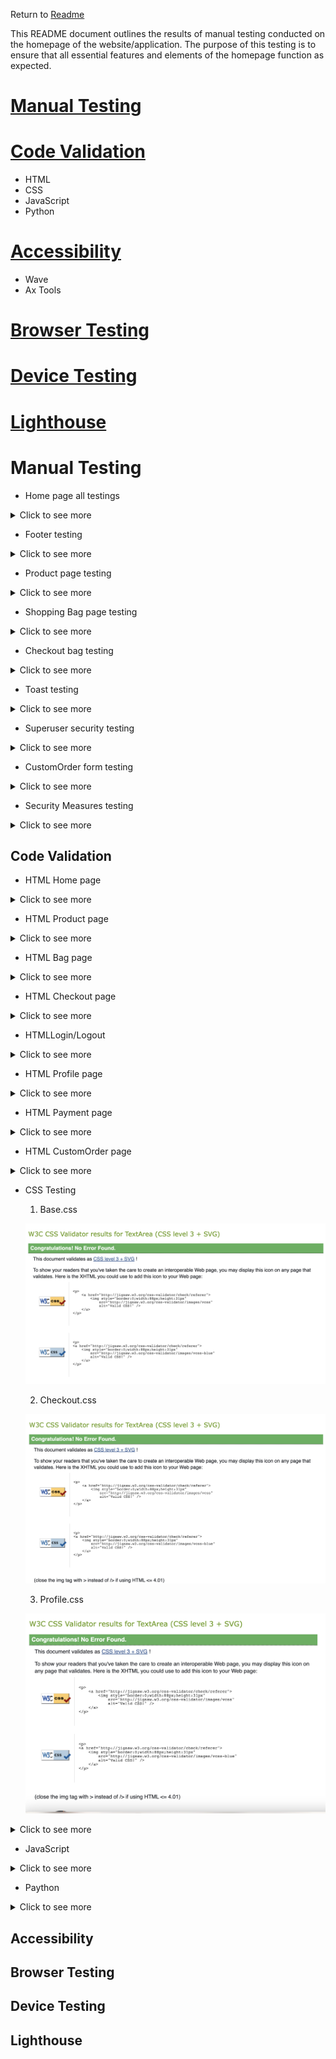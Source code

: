  Return to [Readme](https://github.com/Aliona83/project_j/blob/main/README.md)

This README document outlines the results of manual testing conducted on the homepage of the website/application. The purpose of this testing is to ensure that all essential features and elements of the homepage function as expected.

# [Manual Testing](#manual-testing)
# [Code Validation](#code-validation)
  * HTML
  * CSS
  * JavaScript
  * Python

# [Accessibility](#accessibility)
  * Wave
  * Ax Tools

# [Browser Testing](#browser-testing)
# [Device Testing](#device-testing)
# [Lighthouse](#lighthouse)


# Manual Testing

  * Home page all testings
   <details>
  <summary>Click to see more</summary>

  ![](/readmeImages/homePageTest.png)

  ![](/readmeImages/homePageTesting.png)
  </details>

   * Footer testing
   <details>
   <summary>Click to see more</summary>

   ![](/readmeImages/footerTesting.png)

  </details>

   * Product page testing

   <details>
   <summary>Click to see more</summary>

   ![](/readmeImages/productPageTest.png)

   </details>

   * Shopping Bag page testing

   <details>
   <summary>Click to see more</summary>

  ![](/readmeImages/shoppinBagTest.png)

</details>

* Checkout bag testing

<details>
   <summary>Click to see more</summary>

  ![](/readmeImages/checkoutTest.png)

</details>

* Toast testing

<details>
   <summary>Click to see more</summary>

  ![](/readmeImages/toastTest.png)

</details>

* Superuser security testing

<details>
   <summary>Click to see more</summary>

  ![](/readmeImages/superUserTest.png)

</details>

* CustomOrder form testing

<details>
   <summary>Click to see more</summary>

  ![](/readmeImages/customOrderTest.png)

</details>

* Security Measures testing

<details>
   <summary>Click to see more</summary>

  ![](/readmeImages/securityMeasuresTest.png)

</details>

## Code Validation

  * HTML Home page

<details>
   <summary>Click to see more</summary>

  ![]()

</details>

* HTML Product page

<details>
   <summary>Click to see more</summary>

  ![]()

</details>

* HTML Bag page

<details>
   <summary>Click to see more</summary>

  ![]()

</details>

* HTML Checkout page

<details>
   <summary>Click to see more</summary>

  ![]()

</details>

* HTMLLogin/Logout

<details>
   <summary>Click to see more</summary>

  ![]()

</details>

* HTML Profile page

<details>
   <summary>Click to see more</summary>

  ![]()

</details>

* HTML Payment page

<details>
   <summary>Click to see more</summary>

  ![]()

</details>

* HTML CustomOrder page

<details>
   <summary>Click to see more</summary>

  ![]()

</details>

* CSS Testing
  1. Base.css

  ![Base css](/readmeImages/baseCss.png)

  2. Checkout.css
  
  ![Checkout css](/readmeImages/checkoutCss.png)

  3. Profile.css
  
  ![Profile css](/readmeImages/profileCss.png)

<details>
   <summary>Click to see more</summary>

  ![]()

</details>

* JavaScript

<details>
   <summary>Click to see more</summary>

  ![]()

</details>

* Paython

<details>
   <summary>Click to see more</summary>

  ![]()

</details>


## Accessibility
## Browser Testing
## Device Testing
## Lighthouse 